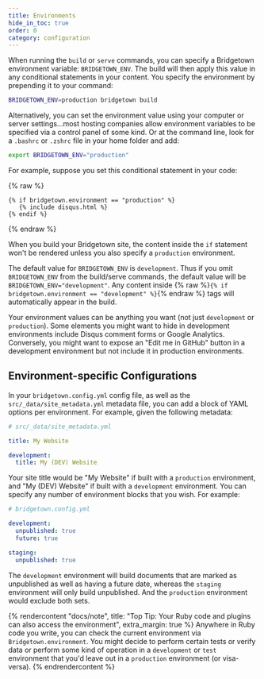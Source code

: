 ```yaml
---
title: Environments
hide_in_toc: true
order: 0
category: configuration
---
```


When running the `build` or `serve` commands, you can specify a Bridgetown
environment variable: `BRIDGETOWN_ENV`. The build will then apply this value in
any conditional statements in your content. You specify the environment by
prepending it to your command:

```sh
BRIDGETOWN_ENV=production bridgetown build
```

Alternatively, you can set the environment value using your computer or server
settings…most hosting companies allow environment variables to be specified via
a control panel of some kind. Or at the command line, look for a `.bashrc` or
`.zshrc` file in your home folder and add:

```sh
export BRIDGETOWN_ENV="production"
```

For example, suppose you set this conditional statement in your code:

{% raw %}
```liquid
{% if bridgetown.environment == "production" %}
   {% include disqus.html %}
{% endif %}
```
{% endraw %}

When you build your Bridgetown site, the content inside the `if` statement won't be
rendered unless you also specify a `production` environment.

The default value for `BRIDGETOWN_ENV` is `development`. Thus if you omit
`BRIDGETOWN_ENV` from the build/serve commands, the default value will be
`BRIDGETOWN_ENV="development"`. Any content inside
{% raw %}`{% if bridgetown.environment == "development" %}`{% endraw %} tags will
automatically appear in the build.

Your environment values can be anything you want (not just `development` or
`production`). Some elements you might want to hide in development
environments include Disqus comment forms or Google Analytics. Conversely,
you might want to expose an "Edit me in GitHub" button in a development
environment but not include it in production environments.

## Environment-specific Configurations

In your `bridgetown.config.yml` config file, as well as the
`src/_data/site_metadata.yml` metadata file, you can add a block of YAML options
per environment. For example, given the following metadata:

```yaml
# src/_data/site_metadata.yml

title: My Website

development:
  title: My (DEV) Website
```

Your site title would be "My Website" if built with a `production` environment,
and "My (DEV) Website" if built with a `development` environment. You can specify any
number of environment blocks that you wish. For example:

```yaml
# bridgetown.config.yml

development:
  unpublished: true
  future: true

staging:
  unpublished: true
```

The `development` environment will build documents that are marked as unpublished as
well as having a future date, whereas the `staging` environment will only
build unpublished. And the `production` environment would exclude both sets.

{% rendercontent "docs/note", title: "Top Tip: Your Ruby code and plugins can also access the environment", extra_margin: true %}
Anywhere in Ruby code you write, you can check the current environment via
`Bridgetown.environment`. You might decide to perform certain tests or verify data
or perform some kind of operation in a `development` or `test` environment that
you'd leave out in a `production` environment (or visa-versa).
{% endrendercontent %}
